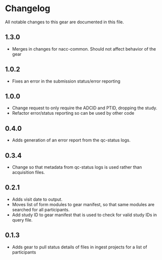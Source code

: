 # Changelog

All notable changes to this gear are documented in this file.

## 1.3.0

* Merges in changes for nacc-common. Should not affect behavior of the gear

## 1.0.2

* Fixes an error in the submission status/error reporting

## 1.0.0

* Change request to only require the ADCID and PTID, dropping the study.
* Refactor error/status reporting so can be used by other code

## 0.4.0

* Adds generation of an error report from the qc-status logs.

## 0.3.4

* Change so that metadata from qc-status logs is used rather than acquisition files.

## 0.2.1

* Adds visit date to output.
* Moves list of form modules to gear manifest, so that same modules are searched for all participants.
* Add study ID to gear manifest that is used to check for valid study IDs in query file.

## 0.1.3

* Adds gear to pull status details of files in ingest projects for a list of participants
